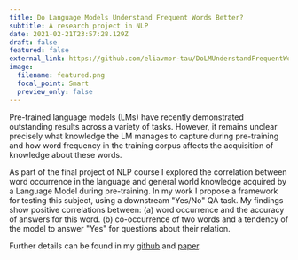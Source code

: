 ```yaml
---
title: Do Language Models Understand Frequent Words Better?
subtitle: A research project in NLP
date: 2021-02-21T23:57:28.129Z
draft: false
featured: false
external_link: https://github.com/eliavmor-tau/DoLMUnderstandFrequentWordsBetter
image:
  filename: featured.png
  focal_point: Smart
  preview_only: false
---
```

Pre-trained language models (LMs) have recently demonstrated outstanding results across a variety of tasks. However, it remains unclear precisely what knowledge the LM manages to capture during pre-training and how word frequency in the training corpus affects the acquisition of knowledge about these words.

As part of the final project of NLP course I explored the correlation between word occurrence in the language and general world knowledge acquired by a Language Model during pre-training. In my work I propose a framework for testing this subject, using a downstream "Yes/No" QA task. My findings show positive correlations between: (a) word occurrence and the accuracy of answers for this word. (b) co-occurrence of two words and a tendency of the model to answer "Yes" for questions about their relation.



Further details can be found in my [github](https://github.com/eliavmor-tau/DoLMUnderstandFrequentWordsBetter) and [paper](https://github.com/eliavmor-tau/DoLMUnderstandFrequentWordsBetter/blob/main/Do%20Language%20Models%20Understand%20Frequent%20Word%20Better.pdf).